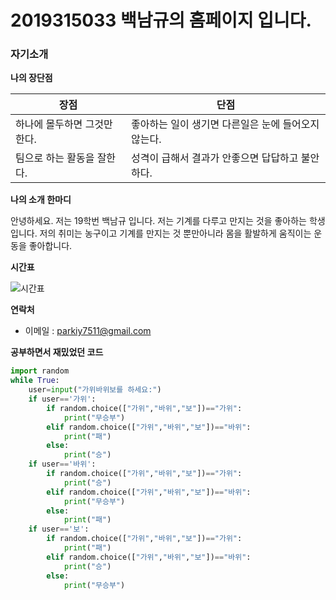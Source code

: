 # 2019315033 백남규의 홈페이지 입니다.  

### 자기소개



**나의 장단점**


| 장점    | 단점  |  
|--------|--------|  
|하나에 몰두하면 그것만 한다.| 좋아하는 일이 생기면 다른일은 눈에 들어오지않는다.  |  
|팀으로 하는 활동을 잘한다.|성격이 급해서 결과가 안좋으면 답답하고 불안하다.  |  


**나의 소개 한마디**


안녕하세요. 저는 19학번 백남규 입니다. 저는 기계를 다루고 만지는 것을 좋아하는 학생입니다. 저의 취미는 농구이고 기계를 만지는 것 뿐만아니라 몸을 활발하게 움직이는 운동을 좋아합니다.  

**시간표**

![시간표](https://user-images.githubusercontent.com/63714306/85372266-8a52d080-b56c-11ea-93a7-3cea0c9c6e69.PNG)


**연락처**
- 이메일 : parkiy7511@gmail.com




**공부하면서 재밌었던 코드**  

```python
import random
while True:
    user=input("가위바위보를 하세요:")
    if user=='가위':
        if random.choice(["가위","바위","보"])=="가위":
            print("무승부")
        elif random.choice(["가위","바위","보"])=="바위":
            print("패")
        else:
            print("승")
    if user=='바위':
        if random.choice(["가위","바위","보"])=="가위":
            print("승")
        elif random.choice(["가위","바위","보"])=="바위":
            print("무승부")
        else:
            print("패")
    if user=='보':
        if random.choice(["가위","바위","보"])=="가위":
            print("패")
        elif random.choice(["가위","바위","보"])=="바위":
            print("승")
        else:
            print("무승부")

```










